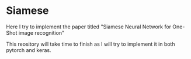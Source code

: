 # Siamese
Here I try to implement the paper titled "Siamese Neural Network for One-Shot image recognition"

This reository will take time to finish as I will try to implement it in both pytorch and keras.
